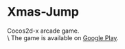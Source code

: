 # Xmas-Jump
Cocos2d-x arcade game. \
 \ 
 The game is available on [Google Play](https://play.google.com/store/apps/details?id=com.errantbyte.jumpxmas).
